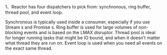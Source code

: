 1、Reactor has four dispatchers to pick from: synchronous, ring buffer, thread pool, and event loop.

Synchronous is typically used inside a consumer, especially if you use Stream s and Promise s.
Ring buffer is used for large volumes of non-blocking events and is based on the LMAX disruptor.
Thread pool is ideal for longer running tasks that might be IO bound, and when it doesn’t matter what thread they are run on.
Event loop is used when you need all events on the exact same thread.